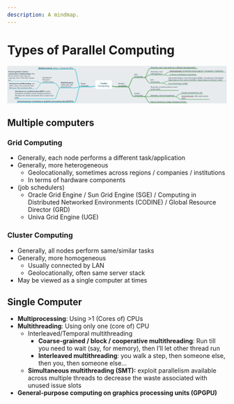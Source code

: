 ```yaml
---
description: A mindmap.
---
```


# Types of Parallel Computing

![](../.gitbook/assets/image%20%287%29.png)

## Multiple computers

### Grid Computing

* Generally, each node performs a different task/application
* Generally, more heterogeneous
  * Geolocationally, sometimes across regions / companies / institutions
  * In terms of hardware components
* \(job schedulers\)
  * Oracle Grid Engine / Sun Grid Engine \(SGE\) / Computing in Distributed Networked Environments \(CODINE\) / Global Resource Director \(GRD\)
  * Univa Grid Engine \(UGE\)

### Cluster Computing

* Generally, all nodes perform same/similar tasks
* Generally, more homogeneous
  * Usually connected by LAN
  * Geolocationally, often same server stack
* May be viewed as a single computer at times

## Single Computer

* **Multiprocessing**: Using &gt;1 \(Cores of\) CPUs
* **Multithreading**: Using only one \(core of\) CPU
  * Interleaved/Temporal multithreading
    * **Coarse-grained / block / cooperative multithreading**: Run till you need to wait \(say, for memory\), then I’ll let other thread run
    * **Interleaved multithreading**: you walk a step, then someone else, then you, then someone else…
  * **Simultaneous multithreading \(SMT\):** exploit parallelism available across multiple threads to decrease the waste associated with unused issue slots 
* **General-purpose computing on graphics processing units \(GPGPU\)**

